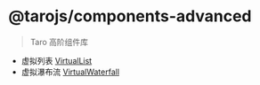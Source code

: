 # @tarojs/components-advanced

> Taro 高阶组件库

- 虚拟列表 [VirtualList](./src/components/virtual-list/index.ts)
- 虚拟瀑布流 [VirtualWaterfall](./src/components/virtual-waterfall/index.ts)
